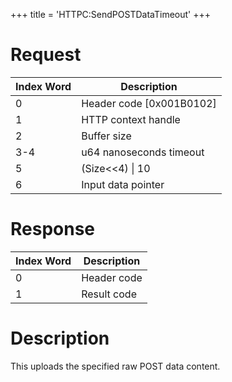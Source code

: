 +++
title = 'HTTPC:SendPOSTDataTimeout'
+++

# Request

| Index Word | Description                |
|------------|----------------------------|
| 0          | Header code \[0x001B0102\] |
| 1          | HTTP context handle        |
| 2          | Buffer size                |
| 3-4        | u64 nanoseconds timeout    |
| 5          | (Size\<\<4) \| 10          |
| 6          | Input data pointer         |

# Response

| Index Word | Description |
|------------|-------------|
| 0          | Header code |
| 1          | Result code |

# Description

This uploads the specified raw POST data content.
